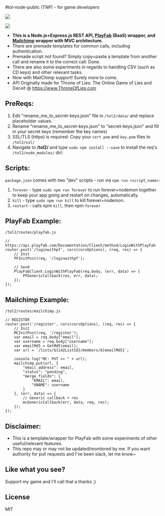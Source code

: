 #tol-node-public (TNP) - for game developers

<img src="https://i.imgur.com/NYmM7It.png">

<img src="https://i.imgur.com/NyeIsMh.png"><br>

* **This is a Node.js+Express.js REST API, <a href="www.playfab.com">PlayFab</a> (BaaS) wrapper, and <a href="www.mailchimp.com">Mailchimp</a> wrapper with MVC architecture.**
* There are premade templates for common calls, including authentication.
* Premade script not found? Simply copy+paste a template from another call and rename it to the correct call: Done.
* There are also some experiments in regards to handling CSV (such as CD keys) and other relevant tasks.
* Now with MailChimp support! Surely more to come.
* API Originally made for Throne of Lies: The Online Game of Lies and Deceit @ https://www.ThroneOfLies.com

## PreReqs:
1. Edit "rename_me_to_secret-keys.json" file in `/tol2/data/` and replace placeholder values.
2. Rename "rename_me_to_secret-keys.json" to "secret-keys.json" and fill in your secret keys (remember the key names)
3. SSL/TLS (https) is required: Copy your `cert.pem` and `key.pem` files to `/tol2/ssl/`
4. Navigate to **/tol2/** and type `sudo npm install --save` to install the req's `/tol2/node_modules/` dir)

## Scripts:
`package.json` comes with two "dev" scripts - run via `npm run <script_name>`:

1. `forever` - type `sudo npm run forever` to run forever+nodemon together to keep your app going and restart on changes, automatically.
2. `kill` - type `sudo npm run kill` to kill forever+nodemon.
3. `restart` - calls npm `kill`, then npm `forever`

## PlayFab Example:
`/tol2/routes/playfab.js`
```
// https://api.playfab.com/Documentation/Client/method/LoginWithPlayFab
router.post('/loginwithpf', cors(corsOptions), (req, res) => {
    // Init
    PFInitPost(req, '/loginwithpf');

    // Send
    PlayFabClient.LoginWithPlayFab(req.body, (err, data) => {
        PFGenericCallback(res, err, data);
    });
});
```

## Mailchimp Example:
`/tol2/routes/mailchimp.js`
```
// REGISTER
router.post('/register', cors(corsOptions), (req, res) => {
    // Init
    MCInitPost(req, '/register');
    var email = req.body["email"];
    var username = req.body["username"];
    var emailMd5 = GetMd5(email);
    var url = `/lists/${i42ListId}/members/${emailMd5}`;

    console.log("MC: PUT >> " + url);
    mailchimp.put(url, {
        "email_address": email,
        "status": "pending",
        "merge_fields": {
            "EMAIL": email,
            "UNAME": username
        }
    }, (err, data) => {
        // Generic callback + res
        mcGenericCallback(err, data, req, res);
    });
});
```

## Disclaimer:
* This is a template/wrapper for PlayFab with some experiments of other useful/relevant features.
* This repo may or may not be updated/monitored by me. If you want authority for pull requests and I've been slack, let me know~

## Like what you see?
Support my game and I'll call that a thanks ;)

## License
MIT
